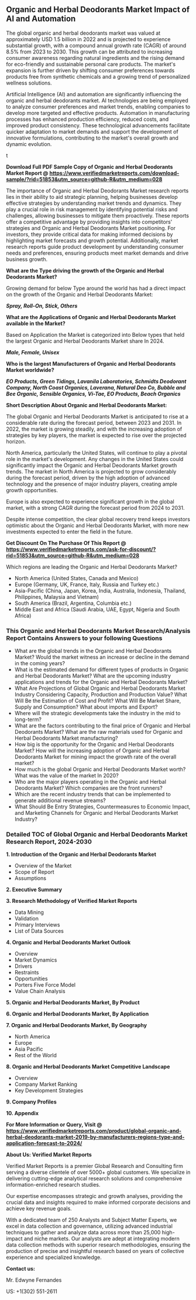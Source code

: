 <h2>Organic and Herbal Deodorants Market Impact of AI and Automation</h2><p>The global organic and herbal deodorants market was valued at approximately USD 1.5 billion in 2022 and is projected to experience substantial growth, with a compound annual growth rate (CAGR) of around 8.5% from 2023 to 2030. This growth can be attributed to increasing consumer awareness regarding natural ingredients and the rising demand for eco-friendly and sustainable personal care products. The market's expansion is further driven by shifting consumer preferences towards products free from synthetic chemicals and a growing trend of personalized wellness solutions.</p><p>Artificial Intelligence (AI) and automation are significantly influencing the organic and herbal deodorants market. AI technologies are being employed to analyze consumer preferences and market trends, enabling companies to develop more targeted and effective products. Automation in manufacturing processes has enhanced production efficiency, reduced costs, and improved product consistency. These technological advancements facilitate quicker adaptation to market demands and support the development of innovative formulations, contributing to the market's overall growth and dynamic evolution.</p>t</p><p id="" class=""><strong>Download Full PDF Sample Copy of Organic and Herbal Deodorants Market Report @ <a href="https://www.verifiedmarketreports.com/download-sample/?rid=51853&utm_source=github-R&utm_medium=028" target="_blank">https://www.verifiedmarketreports.com/download-sample/?rid=51853&utm_source=github-R&utm_medium=028</a></strong></p><p>The importance of&nbsp;Organic and Herbal Deodorants Market research reports lies in their ability to aid strategic planning, helping businesses develop effective strategies by understanding market trends and dynamics. They play a crucial role in risk management by identifying potential risks and challenges, allowing businesses to mitigate them proactively. These reports offer a competitive advantage by providing insights into competitors' strategies and Organic and Herbal Deodorants Market positioning. For investors, they provide critical data for making informed decisions by highlighting market forecasts and growth potential. Additionally, market research reports guide product development by understanding consumer needs and preferences, ensuring products meet market demands and drive business growth.</p><p><strong>What are the&nbsp;Type driving the growth of the Organic and Herbal Deodorants Market?</strong></p><p id="" class="">Growing demand for below Type around the world has had a direct impact on the growth of the Organic and Herbal Deodorants Market:</p><em><strong>Spray, Roll-On, Stick, Others</strong></em></p><strong>What are the&nbsp;Applications&nbsp;of Organic and Herbal Deodorants Market available in the Market?</strong></p><p id="" class="">Based on Application the Market is categorized into Below types that held the largest Organic and Herbal Deodorants Market share In 2024.</p><em><strong>Male, Female, Unisex</strong></em></p><strong>Who is the largest Manufacturers of Organic and Herbal Deodorants Market worldwide?</strong></p><p><em><strong>EO Products, Green Tidings, Lavanila Laboratories, Schmidts Deodorant Company, North Coast Organics, Laverana, Natural Deo Co, Bubble and Bee Organic, Sensible Organics, Vi-Tae, EO Products, Beach Organics</strong></em></p><p id="" class=""><strong>Short Description About Organic and Herbal Deodorants Market:</strong></p><p>The global Organic and Herbal Deodorants Market is anticipated to rise at a considerable rate during the forecast period, between 2023 and 2031. In 2022, the market is growing steadily, and with the increasing adoption of strategies by key players, the market is expected to rise over the projected horizon.</p><p>North America, particularly the United States, will continue to play a pivotal role in the market's development. Any changes in the United States could significantly impact the Organic and Herbal Deodorants Market growth trends. The market in North America is projected to grow considerably during the forecast period, driven by the high adoption of advanced technology and the presence of major industry players, creating ample growth opportunities.</p><p>Europe is also expected to experience significant growth in the global market, with a strong CAGR during the forecast period from 2024 to 2031.</p><p>Despite intense competition, the clear global recovery trend keeps investors optimistic about the Organic and Herbal Deodorants Market, with more new investments expected to enter the field in the future.</p><p id="" class=""><strong>Get Discount On The Purchase Of This Report @ <a href="https://www.verifiedmarketreports.com/ask-for-discount/?rid=51853&utm_source=github-R&utm_medium=028" target="_blank">https://www.verifiedmarketreports.com/ask-for-discount/?rid=51853&utm_source=github-R&utm_medium=028</a></strong></p>Which regions are leading the Organic and Herbal Deodorants Market?</p><ul><li>North America (United States, Canada and Mexico)</li><li>Europe (Germany, UK, France, Italy, Russia and Turkey etc.)</li><li>Asia-Pacific (China, Japan, Korea, India, Australia, Indonesia, Thailand, Philippines, Malaysia and Vietnam)</li><li>South America (Brazil, Argentina, Columbia etc.)</li><li>Middle East and Africa (Saudi Arabia, UAE, Egypt, Nigeria and South Africa)</li></ul><h3 id="" class="">This Organic and Herbal Deodorants Market Research/Analysis Report Contains Answers to your following Questions</h3><ul><li>What are the global trends in the Organic and Herbal Deodorants Market? Would the market witness an increase or decline in the demand in the coming years?</li><li>What is the estimated demand for different types of products in Organic and Herbal Deodorants Market? What are the upcoming industry applications and trends for the Organic and Herbal Deodorants Market?</li><li>What Are Projections of Global Organic and Herbal Deodorants Market Industry Considering Capacity, Production and Production Value? What Will Be the Estimation of Cost and Profit? What Will Be Market Share, Supply and Consumption? What about imports and Export?</li><li>Where will the strategic developments take the industry in the mid to long-term?</li><li>What are the factors contributing to the final price of Organic and Herbal Deodorants Market? What are the raw materials used for Organic and Herbal Deodorants Market manufacturing?</li><li>How big is the opportunity for the Organic and Herbal Deodorants Market? How will the increasing adoption of Organic and Herbal Deodorants Market for mining impact the growth rate of the overall market?</li><li>How much is the global Organic and Herbal Deodorants Market worth? What was the value of the market In 2020?</li><li>Who are the major players operating in the Organic and Herbal Deodorants Market? Which companies are the front runners?</li><li>Which are the recent industry trends that can be implemented to generate additional revenue streams?</li><li>What Should Be Entry Strategies, Countermeasures to Economic Impact, and Marketing Channels for Organic and Herbal Deodorants Market Industry?</li></ul><h3 id="" class="">Detailed TOC of Global Organic and Herbal Deodorants Market Research Report, 2024-2030</h3><p id="" class=""><strong>1. Introduction of the Organic and Herbal Deodorants Market</strong></p><ul><li>Overview of the Market</li><li>Scope of Report</li><li>Assumptions</li></ul><p id="" class=""><strong>2. Executive Summary</strong></p><p id="" class=""><strong>3. Research Methodology of Verified Market Reports</strong></p><ul><li>Data Mining</li><li>Validation</li><li>Primary Interviews</li><li>List of Data Sources</li></ul><p id="" class=""><strong>4. Organic and Herbal Deodorants Market Outlook</strong></p><ul><li>Overview</li><li>Market Dynamics</li><li>Drivers</li><li>Restraints</li><li>Opportunities</li><li>Porters Five Force Model</li><li>Value Chain Analysis</li></ul><p id="" class=""><strong>5. Organic and Herbal Deodorants Market, By Product</strong></p><p id="" class=""><strong>6. Organic and Herbal Deodorants Market, By Application</strong></p><p id="" class=""><strong>7. Organic and Herbal Deodorants Market, By Geography</strong></p><ul><li>North America</li><li>Europe</li><li>Asia Pacific</li><li>Rest of the World</li></ul><p id="" class=""><strong>8. Organic and Herbal Deodorants Market Competitive Landscape</strong></p><ul><li>Overview</li><li>Company Market Ranking</li><li>Key Development Strategies</li></ul><p id="" class=""><strong>9. Company Profiles</strong></p><p id="" class=""><strong>10. Appendix</strong></p><p id="" class=""><strong>For More Information or Query, Visit @ <a href="https://www.verifiedmarketreports.com/product/global-organic-and-herbal-deodorants-market-2019-by-manufacturers-regions-type-and-application-forecast-to-2024/" target="_blank">https://www.verifiedmarketreports.com/product/global-organic-and-herbal-deodorants-market-2019-by-manufacturers-regions-type-and-application-forecast-to-2024/</a></strong></p><p id="" class=""><strong>About Us: Verified Market Reports</strong></p><p id="" class="">Verified Market Reports is a premier Global Research and Consulting firm serving a diverse clientele of over 5000+ global customers. We specialize in delivering cutting-edge analytical research solutions and comprehensive information-enriched research studies.</p><p id="" class="">Our expertise encompasses strategic and growth analyses, providing the crucial data and insights required to make informed corporate decisions and achieve key revenue goals.</p><p id="" class="">With a dedicated team of 250 Analysts and Subject Matter Experts, we excel in data collection and governance, utilizing advanced industrial techniques to gather and analyze data across more than 25,000 high-impact and niche markets. Our analysts are adept at integrating modern data collection methods with superior research methodologies, ensuring the production of precise and insightful research based on years of collective experience and specialized knowledge.</p><p id="" class=""><strong>Contact us:</strong></p><p id="" class="">Mr. Edwyne Fernandes</p><p id="" class="">US: +1(302) 551-2611</p>
